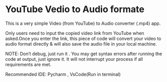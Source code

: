 # YouTube Vedio to Audio formate
This is a very simple Video (from YouTube)  to Audio converter (.mp4) app.

Only users need to input the copied video link from YouTube when asked.Once you enter the link, this piece of code will convert your video to audio format directly & will also save the audio file in your local machine.

NOTE: Don’t debug, just run it . You may get syntax errors after running the code at output, just ignore it. It will not interrupt your process if all requirements  are met.

Recommended IDE: Pycharm , VsCode(Run in terminal)



